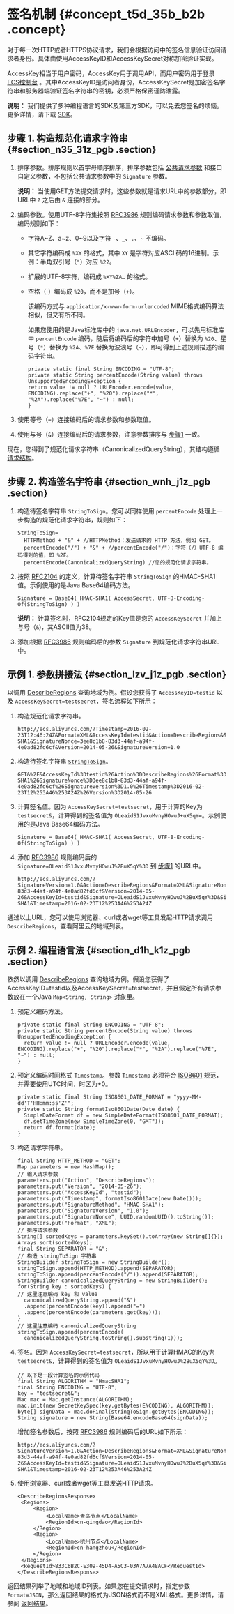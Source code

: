 # 签名机制 {#concept_t5d_35b_b2b .concept}

对于每一次HTTP或者HTTPS协议请求，我们会根据访问中的签名信息验证访问请求者身份。具体由使用AccessKeyID和AccessKeySecret对称加密验证实现。

AccessKey相当于用户密码，AccessKey用于调用API，而用户密码用于登录 [ECS控制台](https://ecs.console.aliyun.com/) 。其中AccessKeyID是访问者身份，AccessKeySecret是加密签名字符串和服务器端验证签名字符串的密钥，必须严格保密谨防泄露。

**说明：** 我们提供了多种编程语言的SDK及第三方SDK，可以免去您签名的烦恼。更多详情，请下载 [SDK](https://github.com/aliyun)。

## 步骤 1. 构造规范化请求字符串 {#section_n35_31z_pgb .section}

1.  排序参数。排序规则以首字母顺序排序，排序参数包括 [公共请求参数](../../intl.zh-CN/API参考/HTTP调用方式/公共参数.md#commonRequestParameters) 和接口自定义参数，不包括公共请求参数中的 `Signature` 参数。

    **说明：** 当使用GET方法提交请求时，这些参数就是请求URL中的参数部分，即URL中 `?` 之后由 `&` 连接的部分。

2.  编码参数。使用UTF-8字符集按照 [RFC3986](http://tools.ietf.org/html/rfc3986) 规则编码请求参数和参数取值，编码规则如下：
    -   字符A~Z、a~z、0~9以及字符 `-`、`_`、`.`、`~` 不编码。

    -   其它字符编码成 `%XY` 的格式，其中 `XY` 是字符对应ASCII码的16进制。示例：半角双引号（`"`）对应 `%22`。

    -   扩展的UTF-8字符，编码成 `%XY%ZA…` 的格式。

    -   空格（ ）编码成 `%20`，而不是加号（`+`）。

        该编码方式与 `application/x-www-form-urlencoded` MIME格式编码算法相似，但又有所不同。

        如果您使用的是Java标准库中的 `java.net.URLEncoder`，可以先用标准库中 `percentEncode` 编码，随后将编码后的字符中加号（`+`）替换为 `%20`、星号（`*`）替换为 `%2A`、`%7E` 替换为波浪号（`~`），即可得到上述规则描述的编码字符串。

        ```
        private static final String ENCODING = "UTF-8";
        private static String percentEncode(String value) throws UnsupportedEncodingException {
        return value != null ? URLEncoder.encode(value, ENCODING).replace("+", "%20").replace("*", "%2A").replace("%7E", "~") : null;
        }
        ```

3.  使用等号（`=`）连接编码后的请求参数和参数取值。
4.  使用与号（`&`）连接编码后的请求参数，注意参数排序与 [步骤1](../../intl.zh-CN/API参考/HTTP调用方式/签名机制.md#) 一致。

现在，您得到了规范化请求字符串（CanonicalizedQueryString），其结构遵循 [请求结构](../../intl.zh-CN/API参考/HTTP调用方式/请求结构.md#)。

## 步骤 2. 构造签名字符串 {#section_wnh_j1z_pgb .section}

1.  构造待签名字符串 `StringToSign`。您可以同样使用 `percentEncode` 处理上一步构造的规范化请求字符串，规则如下：

    ```
    StringToSign=
      HTTPMethod + "&" + //HTTPMethod：发送请求的 HTTP 方法，例如 GET。
      percentEncode("/") + "&" + //percentEncode("/")：字符（/）UTF-8 编码得到的值，即 %2F。
      percentEncode(CanonicalizedQueryString) //您的规范化请求字符串。
    ```

2.  按照 [RFC2104](http://www.ietf.org/rfc/rfc2104.txt) 的定义，计算待签名字符串 `StringToSign` 的HMAC-SHA1值。示例使用的是Java Base64编码方法。

    ```
    Signature = Base64( HMAC-SHA1( AccessSecret, UTF-8-Encoding-Of(StringToSign) ) )
    ```

    **说明：** 计算签名时，RFC2104规定的Key值是您的 `AccessKeySecret` 并加上与号（`&`\)，其ASCII值为38。

3.  添加根据 [RFC3986](http://tools.ietf.org/html/rfc3986) 规则编码后的参数 `Signature` 到规范化请求字符串URL中。

## 示例 1. 参数拼接法 {#section_lzv_j1z_pgb .section}

以调用 [DescribeRegions](../../intl.zh-CN/API参考/地域/DescribeRegions.md#) 查询地域为例。假设您获得了 `AccessKeyID=testid` 以及 `AccessKeySecret=testsecret`，签名流程如下所示：

1.  构造规范化请求字符串。

    ```
    http://ecs.aliyuncs.com/?Timestamp=2016-02-23T12:46:24Z&Format=XML&AccessKeyId=testid&Action=DescribeRegions&SignatureMethod=HMAC-SHA1&SignatureNonce=3ee8c1b8-83d3-44af-a94f-4e0ad82fd6cf&Version=2014-05-26&SignatureVersion=1.0
    ```

2.  构造待签名字符串 [`StringToSign`](../../intl.zh-CN/API参考/HTTP调用方式/签名机制.md#)。

    ```
    GET&%2F&AccessKeyId%3Dtestid%26Action%3DDescribeRegions%26Format%3DXML%26SignatureMethod%3DHMAC-SHA1%26SignatureNonce%3D3ee8c1b8-83d3-44af-a94f-4e0ad82fd6cf%26SignatureVersion%3D1.0%26Timestamp%3D2016-02-23T12%253A46%253A24Z%26Version%3D2014-05-26
    ```

3.  计算签名值。因为 `AccessKeySecret=testsecret`，用于计算的Key为 `testsecret&`，计算得到的签名值为 `OLeaidS1JvxuMvnyHOwuJ+uX5qY=`。示例使用的是Java Base64编码方法。

    ```
    Signature = Base64( HMAC-SHA1( AccessSecret, UTF-8-Encoding-Of(StringToSign) ) )
    ```

4.  添加 [RFC3986](http://tools.ietf.org/html/rfc3986) 规则编码后的`Signature=OLeaidS1JvxuMvnyHOwuJ%2BuX5qY%3D` 到 [步骤1](../../intl.zh-CN/API参考/HTTP调用方式/签名机制.md#) 的URL中。

    ```
    http://ecs.aliyuncs.com/?SignatureVersion=1.0&Action=DescribeRegions&Format=XML&SignatureNonce=3ee8c1b8-83d3-44af-a94f-4e0ad82fd6cf&Version=2014-05-26&AccessKeyId=testid&Signature=OLeaidS1JvxuMvnyHOwuJ%2BuX5qY%3D&SignatureMethod=HMAC-SHA1&Timestamp=2016-02-23T12%253A46%253A24Z
    ```


通过以上URL，您可以使用浏览器、curl或者wget等工具发起HTTP请求调用 `DescribeRegions`，查看阿里云的地域列表。

## 示例 2. 编程语言法 {#section_d1h_k1z_pgb .section}

依然以调用 [DescribeRegions](../../intl.zh-CN/API参考/地域/DescribeRegions.md#) 查询地域为例。假设您获得了AccessKeyID=testid以及AccessKeySecret=testsecret，并且假定所有请求参数放在一个Java `Map<String, String>` 对象里。

1.  预定义编码方法。

    ```
    private static final String ENCODING = "UTF-8";
    private static String percentEncode(String value) throws UnsupportedEncodingException {
      return value != null ? URLEncoder.encode(value, ENCODING).replace("+", "%20").replace("*", "%2A").replace("%7E", "~") : null;
    }
    ```

2.  预定义编码时间格式 `Timestamp`。参数 `Timestamp` 必须符合 [ISO8601](../../intl.zh-CN/API参考/附录/时间格式.md#) 规范，并需要使用UTC时间，时区为+0。

    ```
    private static final String ISO8601_DATE_FORMAT = "yyyy-MM-dd'T'HH:mm:ss'Z'";
    private static String formatIso8601Date(Date date) {
      SimpleDateFormat df = new SimpleDateFormat(ISO8601_DATE_FORMAT);
      df.setTimeZone(new SimpleTimeZone(0, "GMT"));
      return df.format(date);
    }
    ```

3.  构造请求字符串。

    ```
    final String HTTP_METHOD = "GET";
    Map parameters = new HashMap();
    // 输入请求参数
    parameters.put("Action", "DescribeRegions");
    parameters.put("Version", "2014-05-26");
    parameters.put("AccessKeyId", "testid");
    parameters.put("Timestamp", formatIso8601Date(new Date()));
    parameters.put("SignatureMethod", "HMAC-SHA1");
    parameters.put("SignatureVersion", "1.0");
    parameters.put("SignatureNonce", UUID.randomUUID().toString());
    parameters.put("Format", "XML");
    // 排序请求参数
    String[] sortedKeys = parameters.keySet().toArray(new String[]{});
    Arrays.sort(sortedKeys);
    final String SEPARATOR = "&";
    // 构造 stringToSign 字符串
    StringBuilder stringToSign = new StringBuilder();
    stringToSign.append(HTTP_METHOD).append(SEPARATOR);
    stringToSign.append(percentEncode("/")).append(SEPARATOR);
    StringBuilder canonicalizedQueryString = new StringBuilder();
    for(String key : sortedKeys) {
    // 这里注意编码 key 和 value
      canonicalizedQueryString.append("&")
      .append(percentEncode(key)).append("=")
      .append(percentEncode(parameters.get(key)));
    }
    // 这里注意编码 canonicalizedQueryString
    stringToSign.append(percentEncode(
      canonicalizedQueryString.toString().substring(1)));
    ```

4.  签名。因为 `AccessKeySecret=testsecret`，所以用于计算HMAC的Key为 `testsecret&`，计算得到的签名值为 `OLeaidS1JvxuMvnyHOwuJ%2BuX5qY%3D`。

    ```
    // 以下是一段计算签名的示例代码
    final String ALGORITHM = "HmacSHA1";
    final String ENCODING = "UTF-8";
    key = "testsecret&";
    Mac mac = Mac.getInstance(ALGORITHM);
    mac.init(new SecretKeySpec(key.getBytes(ENCODING), ALGORITHM));
    byte[] signData = mac.doFinal(stringToSign.getBytes(ENCODING));
    String signature = new String(Base64.encodeBase64(signData));
    ```

    增加签名参数后，按照 [RFC3986](http://tools.ietf.org/html/rfc3986) 规则编码后的URL如下所示：

    ```
    http://ecs.aliyuncs.com/?SignatureVersion=1.0&Action=DescribeRegions&Format=XML&SignatureNonce=3ee8c1b8-83d3-44af-a94f-4e0ad82fd6cf&Version=2014-05-26&AccessKeyId=testid&Signature=OLeaidS1JvxuMvnyHOwuJ%2BuX5qY%3D&SignatureMethod=HMAC-SHA1&Timestamp=2016-02-23T12%253A46%253A24Z
    ```

5.  使用浏览器、curl或者wget等工具发送HTTP请求。

    ```
    <DescribeRegionsResponse>
     <Regions>
         <Region>
             <LocalName>青岛节点</LocalName>
             <RegionId>cn-qingdao</RegionId>
         </Region>
         <Region>
             <LocalName>杭州节点</LocalName>
             <RegionId>cn-hangzhou</RegionId>
         </Region>
     </Regions>
     <RequestId>833C6B2C-E309-45D4-A5C3-03A7A7A48ACF</RequestId>
    </DescribeRegionsResponse>
    ```


返回结果列举了地域和地域ID列表。如果您在提交请求时，指定参数 `Format=JSON`，那么返回结果的格式为JSON格式而不是XML格式。更多详情，请参阅 [返回结果](../../intl.zh-CN/API参考/HTTP调用方式/返回结果.md#)。

